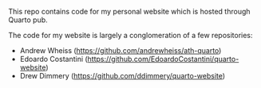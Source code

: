 This repo contains code for my personal website which is hosted through Quarto pub.

The code for my website is largely a conglomeration of a few repositories:
- Andrew Wheiss (https://github.com/andrewheiss/ath-quarto)
- Edoardo Costantini (https://github.com/EdoardoCostantini/quarto-website)
- Drew Dimmery (https://github.com/ddimmery/quarto-website)
